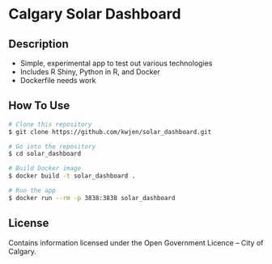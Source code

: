 # Calgary Solar Dashboard

## Description

* Simple, experimental app to test out various technologies
* Includes R Shiny, Python in R, and Docker
* Dockerfile needs work

## How To Use

```bash
# Clone this repository
$ git clone https://github.com/kwjen/solar_dashboard.git

# Go into the repository
$ cd solar_dashboard

# Build Docker image
$ docker build -t solar_dashboard .

# Run the app
$ docker run --rm -p 3838:3838 solar_dashboard
```

## License

Contains information licensed under the Open Government Licence – City of Calgary.


